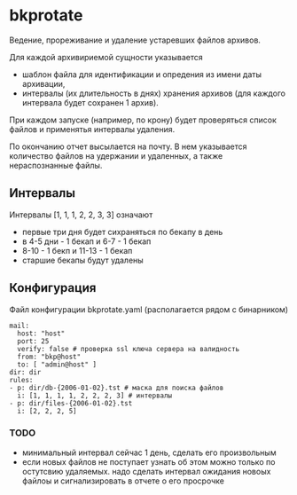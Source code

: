 # bkprotate
Ведение, прореживание и удаление устаревших файлов архивов.

Для каждой архивириемой сущности указывается 
* шаблон файла для идентификации и опредения из имени даты архивации,
* интервалы (их длительность в днях) хранения архивов (для каждого интервала будет сохранен 1 архив).

При каждом запуске (например, по крону) будет проверяться список файлов и применятья интервалы удаления.

По окончанию отчет высылается на почту. В нем указывается количество файлов на удержании и удаленных, а также нераспознанные файлы.

## Интервалы

Интервалы [1, 1, 1, 2, 2, 3, 3] означают
* первые три дня будет сихраняться по бекапу в день
* в 4-5 дни - 1 бекап и 6-7 - 1 бекап
* 8-10 - 1 бекп и 11-13 - 1 бекап
* старшие бекапы будут удалены

## Конфигурация
Файл конфигурации bkprotate.yaml (располагается рядом с бинарником)
```
mail:
  host: "host"
  port: 25
  verify: false # проверка ssl ключа сервера на валидность
  from: "bkp@host"
  to: [ "admin@host" ]
dir: dir
rules:
- p: dir/db-{2006-01-02}.tst # маска для поиска файлов
  i: [1, 1, 1, 1, 2, 2, 2, 3] # интервалы
- p: dir/files-{2006-01-02}.tst
  i: [2, 2, 2, 5]
```

### TODO
* минимальный интервал сейчас 1 день, сделать его произвольным
* если новых файлов не поступает узнать об этом можно только по остутсвию удаляемых. надо сделать интервал ожидания новоых файлоы и сигнализировать в отчете о его просрочке
